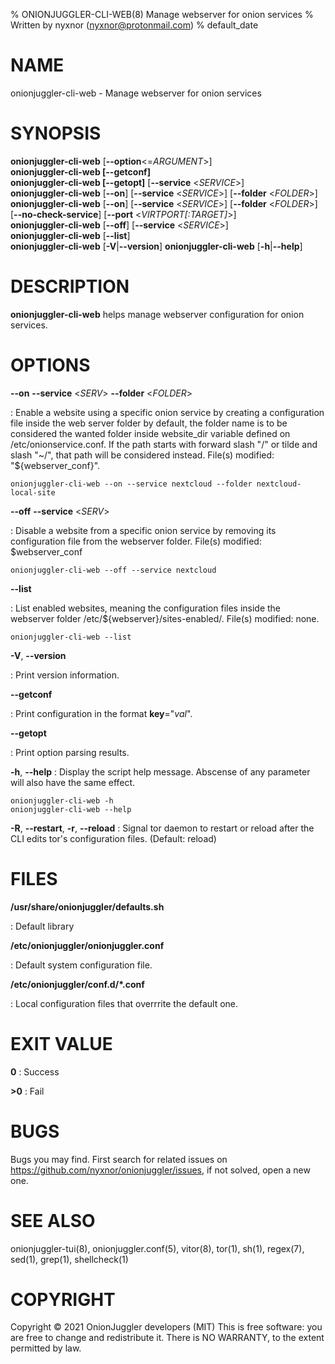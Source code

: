 % ONIONJUGGLER-CLI-WEB(8) Manage webserver for onion services
% Written by nyxnor (nyxnor@protonmail.com)
% default_date

# NAME

onionjuggler-cli-web - Manage webserver for onion services


# SYNOPSIS

**onionjuggler-cli-web** [**--option**<=*ARGUMENT*>]\
**onionjuggler-cli-web [--getconf]**\
**onionjuggler-cli-web [--getopt]** [**--service** <*SERVICE*>]\
**onionjuggler-cli-web** [**--on**] [**--service** <*SERVICE*>] [**--folder** <*FOLDER*>]\
**onionjuggler-cli-web** [**--on**] [**--service** <*SERVICE*>] [**--folder** <*FOLDER*>] [**--no-check-service**] [**--port** <*VIRTPORT[:TARGET]*>]\
**onionjuggler-cli-web** [**--off**] [**--service** <*SERVICE*>]\
**onionjuggler-cli-web** [**--list**]\
**onionjuggler-cli-web** [**-V**|**--version**]
**onionjuggler-cli-web** [**-h**|**--help**]


# DESCRIPTION

**onionjuggler-cli-web** helps manage webserver configuration for onion services.


# OPTIONS

**--on** **--service** <*SERV*> **--folder** <*FOLDER*>

: Enable a website using a specific onion service by creating a configuration file inside the web server folder by default, the folder name is to be considered the wanted folder inside website_dir variable defined on /etc/onionservice.conf. If the path starts with forward slash "/" or tilde and slash "~/", that path will be considered instead. File(s) modified: "${webserver_conf}".
```
onionjuggler-cli-web --on --service nextcloud --folder nextcloud-local-site
```

**--off** **--service** <*SERV*>

: Disable a website from a specific onion service by removing its configuration file from the webserver folder. File(s) modified: $webserver_conf
```
onionjuggler-cli-web --off --service nextcloud
```

**--list**

: List enabled websites, meaning the configuration files inside the webserver folder /etc/${webserver}/sites-enabled/. File(s) modified: none.
```
onionjuggler-cli-web --list
```

**-V**, **--version**

: Print version information.

**--getconf**

: Print configuration in the format **key**="*val*".

**--getopt**

: Print option parsing results.

**-h**, **--help**
: Display the script help message. Abscense of any parameter will also have the same effect.
```
onionjuggler-cli-web -h
onionjuggler-cli-web --help
```

**-R**, **--restart**, **-r**, **--reload**
: Signal tor daemon to restart or reload after the CLI edits tor's configuration files. (Default: reload)


# FILES

**/usr/share/onionjuggler/defaults.sh**

: Default library

**/etc/onionjuggler/onionjuggler.conf**

: Default system configuration file.

**/etc/onionjuggler/conf.d/\*.conf**

: Local configuration files that overrrite the default one.


# EXIT VALUE

**0**
: Success

**>0**
: Fail


# BUGS

Bugs you may find. First search for related issues on https://github.com/nyxnor/onionjuggler/issues, if not solved, open a new one.


# SEE ALSO

onionjuggler-tui(8), onionjuggler.conf(5), vitor(8), tor(1), sh(1), regex(7), sed(1), grep(1), shellcheck(1)


# COPYRIGHT

Copyright  ©  2021  OnionJuggler developers (MIT)
This is free software: you are free to change and redistribute it.  There is NO WARRANTY, to the extent permitted by law.
